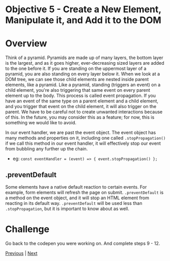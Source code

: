# Objective 5 - Create a New Element, Manipulate it, and Add it to the DOM

# Overview

Think of a pyramid. Pyramids are made up of many layers, the bottom layer is the largest, and as it goes higher, ever-decreasing sized layers are added to the one before it. If you are standing on the uppermost layer of a pyramid, you are also standing on every layer below it. When we look at a DOM tree, we can see those child elements are nested inside parent elements, like a pyramid. Like a pyramid, standing (triggers an event) on a child element, you're also triggering that same event on every parent element up to the body. This process is called event propagation. If you have an event of the same type on a parent element and a child element, and you trigger that event on the child element, it will also trigger on the parent. We have to be careful not to create unwanted interactions because of this. In the future, you may consider this as a feature; for now, this is something we would like to avoid.

In our event handler, we are past the event object. The event object has many methods and properties on it, including one called `.stopPropagation()` if we call this method in our event handler, it will effectively stop our event from bubbling any further up the chain.

- eg: `const eventHandler = (event) => { event.stopPropagation() };`

##  .preventDefault

Some elements have a native default reaction to certain events. For example, form elements will refresh the page on submit. `.preventDefault` is a method on the event object, and it will stop an HTML element from reacting in its default way. `.preventDefault` will be used less than `.stopPropagation`, but it is important to know about as well.

# Challenge

Go back to the codepen you were working on. And complete steps 9 - 12.



[Previous](./Object_3.md) | [Next](./Understanding.md)


